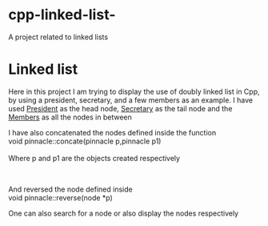 # cpp-linked-list-
A project related to linked lists
<h1><b>Linked list</b></h1>
 <p>Here in this project I am trying to display the use of doubly linked list in Cpp, by using a president, secretary, and a few members as an example. I have used <u>President</u> as the head node, <u>Secretary</u> as the tail node and the <u>Members</u> as all the nodes in between</p>
<p>I have also concatenated the nodes defined inside the function 
 <br>void pinnacle::concate(pinnacle p,pinnacle p1)</br>
 <br>Where p and p1 are the objects created respectively</p></br>
<p>And reversed the node defined inside
 <br>void pinnacle::reverse(node *p)</br></p>
<p>One can also search for a node or also display the nodes respectively</p>
